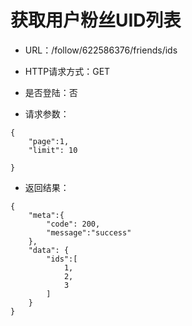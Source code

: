 # 获取用户粉丝UID列表

- URL：/follow/622586376/friends/ids

- HTTP请求方式：GET

- 是否登陆：否

- 请求参数：

```
{
    "page":1,
    "limit": 10 
      
}
```

- 返回结果：

```
{
    "meta":{
        "code": 200,
        "message":"success"
    },
    "data": {
        "ids":[
            1,
            2,
            3
        ]
    }  
}
```